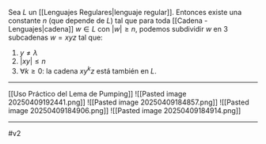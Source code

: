 Sea $L$ un [[Lenguajes Regulares|lenguaje regular]]. Entonces existe una constante $n$ (que depende de $L$) tal que para toda [[Cadena - Lenguajes|cadena]] $w\in L$ con $|w|≥n$, podemos subdividir $w$ en 3 subcadenas $w=xyz$ tal que:
1. $y≠\lambda$ 
2. $|xy|≤ n$
3. $\forall k≥0:$ la cadena $xy^kz$ está también en $L$.
***
[[Uso Práctico del Lema de Pumping]] 
![[Pasted image 20250409192441.png]]
![[Pasted image 20250409184857.png]]
![[Pasted image 20250409184906.png]]
![[Pasted image 20250409184914.png]]
***
#v2 